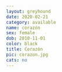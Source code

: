 ```yaml
---
layout: greyhound
date: 2020-02-21
category: available
name: corazón
sex: female
dob: 2010-11-01
color: black
title: Corazón
pic: corazon.jpg
cats: no
---
```


